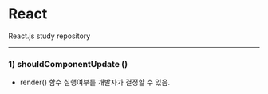 # React
React.js study repository

----------------------------------

### 1) shouldComponentUpdate ()
* render() 함수 실행여부를 개발자가 결정할 수 있음.

